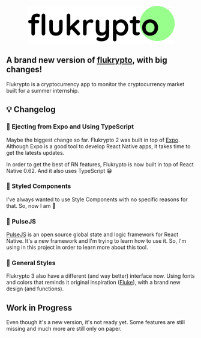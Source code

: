 <p align='center'>
<img alt='Logo' src='https://github.com/gstvds/flukryptov3/blob/master/src/assets/header%403x.png'>
</p>

<h2>A brand new version of <a href='https://github.com/gstvds/flukryptov2'>flukrypto</a>, with big changes!
</h2>

Flukrypto is a cryptocurrency app to monitor the cryptocurrency market built for a summer internship.

## :bulb: Changelog

### :rocket: Ejecting from Expo and Using TypeScript

Maybe the biggest change so far. Flukrypto 2 was built in top of [Expo](https://expo.io). Although Expo is a good tool to develop React Native apps, it takes time to get the latests updates.

In order to get the best of RN features, Flukrypto is now built in top of React Native 0.62. And it also uses TypeScript :grin:

### :nail_care: Styled Components

I've always wanted to use Style Components with no specific reasons for that. So, now I am :bow:

### :tada: PulseJS

[PulseJS](https://pulsejs.org) is an open source global state and logic framework for React Native. It's a new framework and I'm trying to learn how to use it. So, I'm using in this project in order to learn more about this tool.

### :dancer: General Styles

Flukrypto 3 also have a different (and way better) interface now. Using fonts and colors that reminds it original inspiration ([Fluke](https://flu.ke)), with a brand new design (and functions).

## Work in Progress

Even though it's a new version, it's not ready yet. Some features are still missing and much more are still only on paper.
